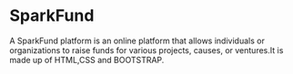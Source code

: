 # SparkFund
A SparkFund platform is an online platform that allows individuals or organizations to raise funds for various projects, causes, or ventures.It is made up of HTML,CSS and BOOTSTRAP.
